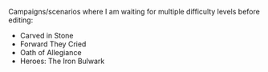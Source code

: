 Campaigns/scenarios where I am waiting for multiple difficulty levels before
editing:

- Carved in Stone
- Forward They Cried
- Oath of Allegiance
- Heroes: The Iron Bulwark
